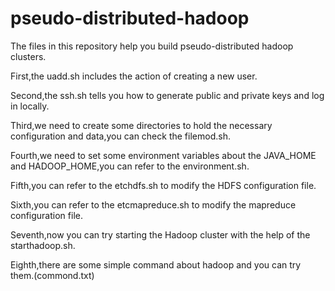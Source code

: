 # pseudo-distributed-hadoop

The files in this repository help you build pseudo-distributed hadoop clusters.

First,the uadd.sh includes the action of creating a new user.

Second,the ssh.sh tells you how to generate public and private keys and log in locally.

Third,we need to create some directories to hold the necessary configuration and data,you can check the filemod.sh.

Fourth,we need to set some environment variables about the JAVA_HOME and HADOOP_HOME,you can refer to the environment.sh.

Fifth,you can refer to the etchdfs.sh to modify the HDFS configuration file.

Sixth,you can refer to the etcmapreduce.sh to modify the mapreduce configuration file.

Seventh,now you can try starting the Hadoop cluster with the help of the starthadoop.sh.

Eighth,there are some simple command about hadoop and you can try them.(commond.txt)

